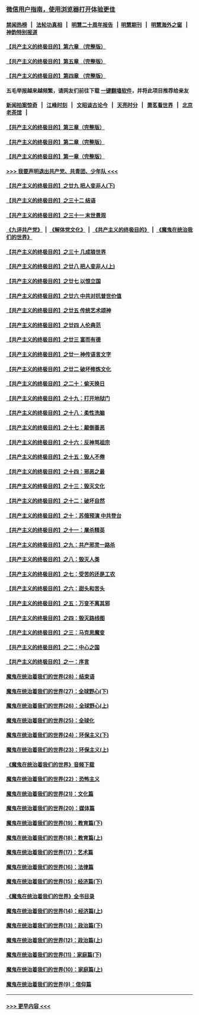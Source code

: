 ### [微信用户指南，使用浏览器打开体验更佳](https://github.com/gfw-breaker/banned-news1/blob/master/indexes/wechat-guide.md?t=0)
#### [禁闻热榜](热点新闻.md?t=0)  &nbsp;&nbsp;|&nbsp;&nbsp; [法轮功真相](https://github.com/gfw-breaker/truth/blob/master/README.md?t=0) &nbsp;&nbsp;|&nbsp;&nbsp; [明慧二十周年报告](https://github.com/gfw-breaker/mh-reports/blob/master/README.md?t=0) &nbsp;&nbsp;|&nbsp;&nbsp;[明慧期刊](https://github.com/gfw-breaker/mh-qikan) &nbsp;&nbsp;|&nbsp;&nbsp; [明慧海外之窗](https://github.com/gfw-breaker/mh-news/blob/master/README.md?t=0) &nbsp;&nbsp;|&nbsp;&nbsp; [神韵特别报道](https://github.com/gfw-breaker/mh-news/blob/master/shenyun.md?t=0)
#### [【共产主义的终极目的】第六章 （完整版）](../pages/nsc422/n11428913.md?t=02080922) 
#### [【共产主义的终极目的】第五章 （完整版）](../pages/nsc422/n11428912.md?t=02080922) 
#### [【共产主义的终极目的】第四章 （完整版）](../pages/nsc422/n11428907.md?t=02080922) 
#### 五毛举报越来越频繁，请网友们前往下载 [一键翻墙软件](https://github.com/gfw-breaker/ssr-accounts)，并将此项目推荐给亲友
#### [新闻拍案惊奇](https://github.com/gfw-breaker/banned-news1/blob/master/pages/link4.md) &nbsp;&nbsp;|&nbsp;&nbsp; [江峰时刻](https://github.com/gfw-breaker/banned-news1/blob/master/pages/link4.md) &nbsp;&nbsp;|&nbsp;&nbsp; [文昭谈古论今](https://github.com/gfw-breaker/banned-news1/blob/master/pages/link4.md) &nbsp;&nbsp;|&nbsp;&nbsp; [天亮时分](https://github.com/gfw-breaker/banned-news1/blob/master/pages/link4.md) &nbsp;&nbsp;|&nbsp;&nbsp; [萧茗看世界](https://github.com/gfw-breaker/banned-news1/blob/master/pages/link4.md) &nbsp;&nbsp;|&nbsp;&nbsp; [北京老茶馆](https://github.com/gfw-breaker/banned-news1/blob/master/pages/link4.md) &nbsp;&nbsp;|&nbsp;&nbsp; 
#### [【共产主义的终极目的】第三章（完整版）](../pages/nsc422/n11428848.md?t=02080922) 
#### [【共产主义的终极目的】第二章（完整版）](../pages/nsc422/n11428831.md?t=02080922) 
#### [【共产主义的终极目的】第一章（完整版）](../pages/nsc422/n11417651.md?t=02080922) 
#### [>>> 我要声明退出共产党、共青团、少年队 <<<](https://github.com/begood0513/goodnews/blob/master/quit/letter.md) 
#### [【共产主义的终极目的】之廿九 把人变非人(下)](../pages/nsc422/n11344140.md?t=02080922) 
#### [【共产主义的终极目的】之三十二 结语](../pages/nsc422/n11360535.md?t=02080922) 
#### [【共产主义的终极目的】之三十一 末世景观](../pages/nsc422/n11351129.md?t=02080922) 
#### [《九评共产党》](https://github.com/begood0513/9ping.md/blob/master/README.md) &nbsp;|&nbsp; [《解体党文化》](../../../../jtdwh.md/blob/master/README.md)  &nbsp;|&nbsp; [《共产主义的终极目的》](../../../../gczydzjmd.md/blob/master/README.md) &nbsp;|&nbsp; [《魔鬼在统治我们的世界》](../../../../mgztzwmdsj.md/blob/master/README.md) 
#### [【共产主义的终极目的】之三十 几成狼世界](../pages/nsc422/n11348280.md?t=02080922) 
#### [【共产主义的终极目的】之廿八 把人变非人(上)](../pages/nsc422/n11340492.md?t=02080922) 
#### [【共产主义的终极目的】之廿七 以恨立国](../pages/nsc422/n11336944.md?t=02080922) 
#### [【共产主义的终极目的】之廿六 中共对抗普世价值](../pages/nsc422/n11324785.md?t=02080922) 
#### [【共产主义的终极目的】之廿五 传统艺术颂神](../pages/nsc422/n11296396.md?t=02080922) 
#### [【共产主义的终极目的】之廿四 人伦典范](../pages/nsc422/n11296397.md?t=02080922) 
#### [【共产主义的终极目的】之廿三 富而有德](../pages/nsc422/n11283598.md?t=02080922) 
#### [【共产主义的终极目的】之廿一 神传语言文字](../pages/nsc422/n11263265.md?t=02080922) 
#### [【共产主义的终极目的】之廿二 破坏修炼文化](../pages/nsc422/n11245728.md?t=02080922) 
#### [【共产主义的终极目的】之二十：偷天换日](../pages/nsc422/n11238846.md?t=02080922) 
#### [【共产主义的终极目的】之十九：打开地狱门](../pages/nsc422/n11206376.md?t=02080922) 
#### [【共产主义的终极目的】之十八：柔性洗脑](../pages/nsc422/n11199994.md?t=02080922) 
#### [【共产主义的终极目的】之十七：颠倒善恶](../pages/nsc422/n11179782.md?t=02080922) 
#### [【共产主义的终极目的】之十六：反神骂祖宗](../pages/nsc422/n11166798.md?t=02080922) 
#### [【共产主义的终极目的】之十五：毁人不倦](../pages/nsc422/n11166792.md?t=02080922) 
#### [【共产主义的终极目的】之十四：邪恶之最](../pages/nsc422/n11150249.md?t=02080922) 
#### [【共产主义的终极目的】之十三：毁灭文化](../pages/nsc422/n11135227.md?t=02080922) 
#### [【共产主义的终极目的】之十二：破坏自然](../pages/nsc422/n11135214.md?t=02080922) 
#### [【共产主义的终极目的】之十：苏俄预演 中共登台](../pages/nsc422/n11118424.md?t=02080922) 
#### [【共产主义的终极目的】之十一：屠杀精英](../pages/nsc422/n11118442.md?t=02080922) 
#### [【共产主义的终极目的】之九：共产邪灵一路杀](../pages/nsc422/n11114139.md?t=02080922) 
#### [【共产主义的终极目的】之八：毁灭人类](../pages/nsc422/n11108503.md?t=02080922) 
#### [【共产主义的终极目的】之七：受苦的还是工农](../pages/nsc422/n11101809.md?t=02080922) 
#### [【共产主义的终极目的】之六：甜头和苦头](../pages/nsc422/n11096971.md?t=02080922) 
#### [【共产主义的终极目的】之五：万变不离其邪](../pages/nsc422/n11091285.md?t=02080922) 
#### [【共产主义的终极目的】之四：毁灭路线图](../pages/nsc422/n11086284.md?t=02080922) 
#### [【共产主义的终极目的】之三：马克思魔变](../pages/nsc422/n11061941.md?t=02080922) 
#### [【共产主义的终极目的】之二：中心之国](../pages/nsc422/n11047728.md?t=02080922) 
#### [【共产主义的终极目的】之一：序言](../pages/nsc422/n11086077.md?t=02080922) 
#### [魔鬼在统治着我们的世界(28)：结束语](../pages/nsc422/n10936246.md?t=02080922) 
#### [魔鬼在统治着我们的世界(27)：全球野心(下)](../pages/nsc422/n10928319.md?t=02080922) 
#### [魔鬼在统治着我们的世界(26)：全球野心(上)](../pages/nsc422/n10900318.md?t=02080922) 
#### [魔鬼在统治着我们的世界(25)：全球化](../pages/nsc422/n10788205.md?t=02080922) 
#### [魔鬼在统治着我们的世界(24)：环保主义(下)](../pages/nsc422/n10695307.md?t=02080922) 
#### [魔鬼在统治着我们的世界(23)：环保主义(上)](../pages/nsc422/n10688613.md?t=02080922) 
#### [《魔鬼在统治着我们的世界》音频下载](../pages/nsc422/n10635553.md?t=02080922) 
#### [魔鬼在统治着我们的世界(22)：恐怖主义](../pages/nsc422/n10614727.md?t=02080922) 
#### [魔鬼在统治着我们的世界(21)：文化篇](../pages/nsc422/n10597706.md?t=02080922) 
#### [魔鬼在统治着我们的世界(20)：媒体篇](../pages/nsc422/n10586579.md?t=02080922) 
#### [魔鬼在统治着我们的世界(19)：教育篇(下)](../pages/nsc422/n10564808.md?t=02080922) 
#### [魔鬼在统治着我们的世界(18)：教育篇(上)](../pages/nsc422/n10526970.md?t=02080922) 
#### [魔鬼在统治着我们的世界(17)：艺术篇](../pages/nsc422/n10499093.md?t=02080922) 
#### [魔鬼在统治着我们的世界(16)：法律篇](../pages/nsc422/n10485969.md?t=02080922) 
#### [魔鬼在统治着我们的世界(15)：经济篇(下)](../pages/nsc422/n10469975.md?t=02080922) 
#### [《魔鬼在统治着我们的世界》全书目录](../pages/nsc422/n10464261.md?t=02080922) 
#### [魔鬼在统治着我们的世界(14)：经济篇(上)](../pages/nsc422/n10457370.md?t=02080922) 
#### [魔鬼在统治着我们的世界(13)：政治篇(下)](../pages/nsc422/n10448270.md?t=02080922) 
#### [魔鬼在统治着我们的世界(12)：政治篇(上)](../pages/nsc422/n10444576.md?t=02080922) 
#### [魔鬼在统治着我们的世界(11)：家庭篇(下)](../pages/nsc422/n10440961.md?t=02080922) 
#### [魔鬼在统治着我们的世界(10)：家庭篇(上)](../pages/nsc422/n10435448.md?t=02080922) 
#### [魔鬼在统治着我们的世界(9)：信仰篇](../pages/nsc422/n10432159.md?t=02080922) 

----
#### [ >>> 更早内容 <<< ](../indexes/nsc422-earlier.md)
